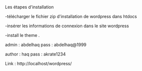 Les étapes d'installation

-télécharger le fichier zip d'installation de wordpress dans htdocs


-insérer les informations de connexion dans le site wordpress


-install le theme .


admin : abdelhaq pass : abdelhaq@1999


author : haq   pass : akrate1234



Link : http://localhost/wordpress/
